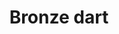 ---
layout: item
title: Bronze dart
item-id: 806
datatable: true
id: 806
name: "Bronze dart"
members: true
lowalch: 0
highalch: 0
examine: "A deadly throwing dart with a bronze tip."
monsters:
  - id: 2237
    name: "Ork"
    members: true
    combat_level: 107
    wiki_url: "https://oldschool.runescape.wiki/w/Ork"
    drops:
      - quantity: "2"
        rarity: 0.0390625
    image: "https://oldschool.runescape.wiki/images/thumb/0/0a/Ork.png/250px-Ork.png?ef0cc"
---
